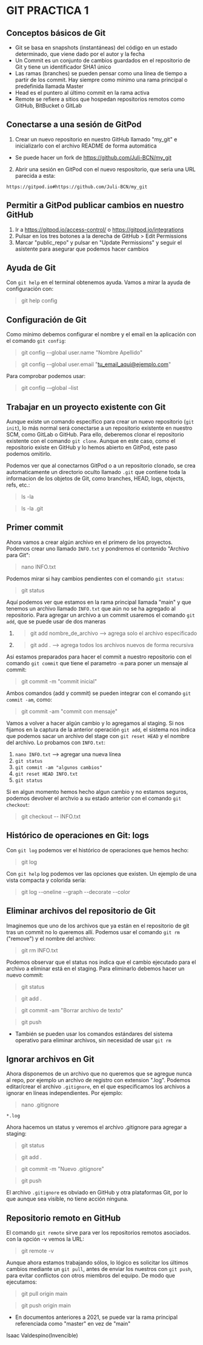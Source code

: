 # GIT PRACTICA 1

## Conceptos básicos de Git
* Git se basa en snapshots (instantáneas) del código en un estado determinado, que viene dado por el autor y la fecha
* Un Commit es un conjunto de cambios guardados en el repositorio de Git y tiene un identificador SHA1 único
* Las ramas (branches) se pueden pensar como una línea de tiempo a partir de los commit. Hay siempre como mínimo una rama principal o predefinida llamada Master
* Head es el puntero al último commit en la rama activa
* Remote se refiere a sitios que hospedan repositorios remotos como GitHub, BitBucket o GitLab

## Conectarse a una sesión de GitPod
1) Crear un nuevo repositorio en nuestro GitHub llamado "my_git" e inicializarlo con el archivo README de forma automática
* Se puede hacer un fork de https://github.com/Juli-BCN/my_git
2) Abrir una sesión en GitPod con el nuevo respositorio, que seria una URL parecida a esta:
```
https://gitpod.io#https://github.com/Juli-BCN/my_git
```

## Permitir a GitPod publicar cambios en nuestro GitHub
1) Ir a https://gitpod.io/access-control/ o https://gitpod.io/integrations
2) Pulsar en los tres botones a la derecha de GitHub > Edit Permissions
3) Marcar "public_repo" y pulsar en "Update Permissions" y seguir el asistente para asegurar que podemos hacer cambios

## Ayuda de Git
Con `git help` en el terminal obtenemos ayuda. Vamos a mirar la ayuda de configuración con:
> git help config


## Configuración de Git
Como mínimo debemos configurar el nombre y el email en la aplicación con el comando `git config`:
> git config --global user.name "Nombre Apellido"

> git config --global user.email "tu_email_aqui@ejemplo.com"

Para comprobar podemos usar:
> git config -–global –list


## Trabajar en un proyecto existente con Git
Aunque existe un comando específico para crear un nuevo repositorio (`git init`), lo más normal será conectarse a un repositorio existente en nuestro SCM, como GitLab o GitHub. Para ello, deberemos clonar el repositorio existente con el comando `git clone`. Aunque en este caso, como el repositorio existe en GitHub y lo hemos abierto en GitPod, este paso podemos omitirlo.

Podemos ver que al conectarnos GitPod o a un repositorio clonado, se crea automaticamente un directorio oculto llamado `.git` que contiene toda la informacion de los objetos de Git, como branches, HEAD, logs, objects, refs, etc.:
> ls -la

> ls -la .git


## Primer commit
Ahora vamos a crear algún archivo en el primero de los proyectos. Podemos crear uno llamado `INFO.txt` y pondremos el contenido "Archivo para Git":
> nano INFO.txt

Podemos mirar si hay cambios pendientes con el comando `git status`:
> git status

Aquí podemos ver que estamos en la rama principal llamada "main" y que tenemos un archivo llamado `INFO.txt` que aún no se ha agregado al repositorio. Para agregar un archivo a un commit usaremos el comando `git add`, que se puede usar de dos maneras
1) > git add nombre_de_archivo --> agrega solo el archivo especificado
2) > git add . --> agrega todos los archivos nuevos de forma recursiva

Asi estamos preparados para hacer el commit a nuestro repositorio con el comando `git commit` que tiene el parametro `-m` para poner un mensaje al commit:
> git commit -m "commit inicial"

Ambos comandos (add y commit) se pueden integrar con el comando `git commit -am`, como:
> git commit -am "commit con mensaje"

Vamos a volver a hacer algún cambio y lo agregamos al staging. Si nos fijamos en la captura de la anterior operación `git add`, el sistema nos indica que podemos sacar un archivo del stage con `git reset HEAD` y el nombre del archivo. Lo probamos con `INFO.txt`:
1) `nano INFO.txt` --> agregar una nueva línea
2) `git status`
3) `git commit -am "algunos cambios"`
4) `git reset HEAD INFO.txt`
5) `git status`

Si en algun momento hemos hecho algun cambio y no estamos seguros, podemos devolver el archvio a su estado anterior con el comando `git checkout`:
> git checkout -- INFO.txt


## Histórico de operaciones en Git: logs
Con `git log` podemos ver el histórico de operaciones que hemos hecho:
> git log

Con `git help` log podemos ver las opciones que existen. Un ejemplo de una vista compacta y colorida sería:
> git log --oneline --graph --decorate --color


## Eliminar archivos del repositorio de Git
Imaginemos que uno de los archivos que ya están en el repositorio de git tras un commit no lo queremos allí. Podemos usar el comando `git rm` ("remove") y el nombre del archivo:
> git rm INFO.txt

Podemos observar que el status nos indica que el cambio ejecutado para el archivo a eliminar está en el staging. Para eliminarlo debemos hacer un nuevo commit:
> git status

> git add .

> git commit -am "Borrar archivo de texto"

> git push

* También se pueden usar los comandos estándares del sistema operativo para eliminar archivos, sin necesidad de usar `git rm`


## Ignorar archivos en Git
Ahora disponemos de un archivo que no queremos que se agregue nunca al repo, por ejemplo un archivo de registro con extension ".log". Podemos editar/crear el archivo `.gitignore`, en el que especificamos los archivos a ignorar en líneas independientes. Por ejemplo:
> nano .gitignore
```
*.log
```

Ahora hacemos un status y veremos el archivo .gitignore para agregar a staging:
> git status

> git add .

> git commit -m "Nuevo .gitignore"

> git push

El archivo `.gitignore` es obviado en GitHub y otra plataformas Git, por lo que aunque sea visible, no tiene acción ninguna.


## Repositorio remoto en GitHub
El comando `git remote` sirve para ver los repositorios remotos asociados. con la opción -v vemos la URL:
> git remote -v

Aunque ahora estamos trabajando sólos, lo lógico es solicitar los últimos cambios mediante un `git pull`, antes de enviar los nuestros con `git push`, para evitar conflictos con otros miembros del equipo. De modo que ejecutamos:
> git pull origin main

> git push origin main
* En documentos anteriores a 2021, se puede var la rama principal referenciada como "master" en vez de "main"

Isaac Valdespino(Invencible)